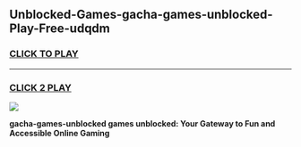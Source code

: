 
## Unblocked-Games-gacha-games-unblocked-Play-Free-udqdm
<h3>
<a href="https://premium76.site?title=gacha-games-unblocked&ref=19M">CLICK TO PLAY</a></h3>
<hr>

<h3>
<a href="https://premium76.site?title=gacha-games-unblocked&ref=19M">CLICK 2 PLAY</a>
  
</h3>

<a href="https://premium76.site?title=gacha-games-unblocked&ref=19M"><img src="https://clearcache.store/games.png"></a>


**gacha-games-unblocked games unblocked: Your Gateway to Fun and Accessible Online Gaming**
